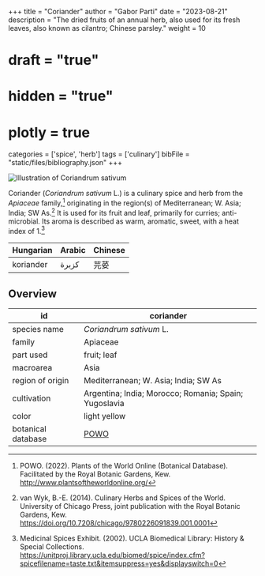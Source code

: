 +++
title = "Coriander"
author = "Gabor Parti"
date = "2023-08-21"
description = "The dried fruits of an annual herb, also used for its fresh leaves, also known as cilantro; Chinese parsley."
weight = 10
# draft = "true"
# hidden = "true"
# plotly = true
categories = ['spice', 'herb']
tags = ['culinary']
bibFile = "static/files/bibliography.json"
+++

![Illustration of Coriandrum sativum](/images/kohler/coriander.png?height=600px "Illustration of Coriandrum sativum L. from Köhler's Medizinal-Pflanzen (1887)")

Coriander (*Coriandrum sativum* L.) is a culinary spice and herb from the *Apiaceae* family,[^powo] originating in the region(s) of Mediterranean; W. Asia; India; SW As.[^van_wyk_culinary_2014] It is used for its fruit and leaf, primarily for curries; anti-microbial. Its aroma is described as warm, aromatic, sweet, with a heat index of 1.[^ucla_medicinal_2002]

|Hungarian|Arabic|Chinese|
|---------|------|-------|
|koriander| كزبرة|   芫荽  |

## Overview

|        id        |                      coriander                      |
|------------------|-----------------------------------------------------|
|   species name   |               *Coriandrum sativum* L.               |
|      family      |                       Apiaceae                      |
|     part used    |                     fruit; leaf                     |
|     macroarea    |                         Asia                        |
| region of origin |         Mediterranean; W. Asia; India; SW As        |
|    cultivation   |Argentina; India; Morocco; Romania; Spain; Yugoslavia|
|       color      |                     light yellow                    |
|botanical database| [POWO](https://powo.science.kew.org/taxon/840760-1) |

[^powo]: POWO. (2022). Plants of the World Online (Botanical Database). Facilitated by the Royal Botanic Gardens, Kew. http://www.plantsoftheworldonline.org/
[^van_wyk_culinary_2014]: van Wyk, B.-E. (2014). Culinary Herbs and Spices of the World. University of Chicago Press, joint publication with the Royal Botanic Gardens, Kew. https://doi.org/10.7208/chicago/9780226091839.001.0001
[^ucla_medicinal_2002]: Medicinal Spices Exhibit. (2002). UCLA Biomedical Library: History & Special Collections. https://unitproj.library.ucla.edu/biomed/spice/index.cfm?spicefilename=taste.txt&itemsuppress=yes&displayswitch=0

